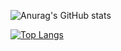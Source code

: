 ![Anurag's GitHub stats](https://github-readme-stats.vercel.app/api?username=chaewon121&show_icons=true&theme=radical)


[![Top Langs](https://github-readme-stats.vercel.app/api/top-langs/?username=chaewon121)](https://github.com/anuraghazra/github-readme-stats)
